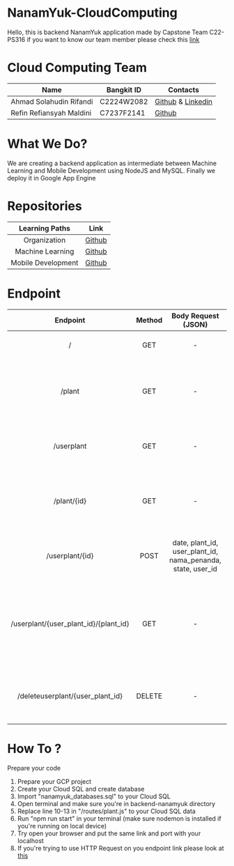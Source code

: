 # NanamYuk-CloudComputing
Hello, this is backend NanamYuk application made by Capstone Team C22-PS316
if you want to know our team member please check this [link](https://github.com/NanamYuk#team-member)

# Cloud Computing Team

|  Name | Bangkit ID | Contacts |
| ------------ | ------------ | ------------ |
| Ahmad Solahudin Rifandi | C2224W2082 | [Github](https://github.com/rifandii) & [Linkedin](https://www.linkedin.com/in/ahmadsolahudinrifandi/)  |
| Refin Refiansyah Maldini | C7237F2141| [Github](https://github.com/refinmaldini) |

# What We Do?
We are creating a backend application as intermediate between Machine Learning and Mobile Development using NodeJS and MySQL. Finally we deploy it in Google App Engine


# Repositories

|   Learning Paths   |                                Link                                |
| :----------------: | :----------------------------------------------------------------: |
|   Organization     |            [Github](https://github.com/NanamYuk)                   |
|  Machine Learning  |            [Github](https://github.com/NanamYuk/NanamYuk-ML)       |
| Mobile Development |            [Github](https://github.com/NanamYuk/NanamYuk-AndroidI) |


# Endpoint
|             		Endpoint            	| 	Method 	| 								Body Request (JSON)													|                                        Response Body (JSON)                                         |                                          Description                                          |
| :-----------------------------------:	| :-------: | :---------------------------------------------------------:	|:----------------------------------------------------------------------------------------------: 	| :-------------------------------------------------------------------------------------------: |
|                		/              			|   GET  		|  													-																	|                                  Response to this server is success                             	|                                        GET Request to the server                                       |
|          				/plant       					| 	GET  		| 													-																	|	id, nama, namaLatin, deskripsi, suhu, tanah, cahaya, kelembapan, rainfall, siram, image, tutorial |     GET Request to show all available plants      |
|        				/userplant     					|   GET  		| 													-																	|	date, plant_id, nama_penanda, state, user_id 																											| GET Request to show all plants that user have |
|          			/plant/{id}      				|  	GET  		| 													-																	|	id, nama, namaLatin, deskripsi, suhu, tanah, cahaya, kelembapan, rainfall, siram, image, tutorial |                        GET Request to specific plant that user choose                       |
| 						/userplant/{id} 					|   POST  	| date, plant_id, user_plant_id, nama_penanda, state, user_id |                                        Insert Successful                                         	|                        POST Request to add plant that user choose                        |
| /userplant/{user_plant_id}/{plant_id} |   GET  		| 													-																	|	nama_penanda, id, nama, namaLatin, deskripsi, suhu, tanah, cahaya, kelembapan, rainfall, siram, image, tutorial   |                        GET Request to show specific plant that user choose including nama penanda                        |
| 		/deleteuserplant/{user_plant_id}	|   DELETE  | 													-																	|                                        Delete Successful                                         |                        DELETE Request to remove plant that user choose                        |





# How To ?

Prepare your code

1. Prepare your GCP project
2. Create your Cloud SQL and create database
3. Import "nanamyuk_databases.sql" to your Cloud SQL
4. Open terminal and make sure you're in backend-nanamyuk directory
5. Replace line 10-13 in "/routes/plant.js" to your Cloud SQL data
6. Run "npm run start" in your terminal (make sure nodemon is installed if you're running on local device)
7. Try open your browser and put the same link and port with your localhost
8. If you're trying to use HTTP Request on you endpoint link please look at [this](https://github.com/NanamYuk/backend#api-endpoint)

